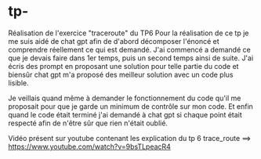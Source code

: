 # tp-
Réalisation de l'exercice "traceroute" du TP6
Pour la réalisation de ce tp je me suis aidé de chat gpt afin de d'abord décomposer l'énoncé et comprendre réellement ce qui est demandé. J'ai commencé a demandé ce que je devais faire dans 1er temps, puis un second temps ainsi de suite. J'ai écris des prompt en proposant une solution pour telle partie du code et biensûr chat gpt m'a proposé des meilleur solution avec un code plus lisible.

Je veillais quand même à demander le fonctionnement du code qu'il me proposait pour que je garde un minimum de contrôle sur mon code. Et enfin quand le code était terminé j'ai demandé à chat gpt si chaque point était respecté afin de n'être sûr que rien n'était oublié.

Vidéo présent sur youtube contenant les explication du tp 6 trace_route ==> https://www.youtube.com/watch?v=9bsTLpeacR4
